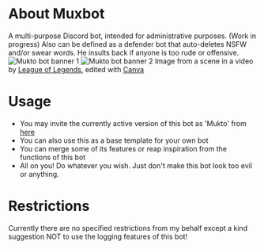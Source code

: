 # About Muxbot
A multi-purpose Discord bot, intended for administrative purposes. (Work in progress)
Also can be defined as a defender bot that auto-deletes NSFW and/or swear words. He insults back if anyone is too rude or offensive.
![Mukto bot banner 1](https://media.discordapp.net/attachments/816302805560066069/856057289043607562/muktodiscbot.png?width=1101&height=231)
![Mukto bot banner 2](https://media.discordapp.net/attachments/816302805560066069/856057306504233010/muxbot_banner.png?width=1101&height=348)
Image from a scene in a video by [League of Legends](https://www.youtube.com/watch?v=KbNL9ZyB49c), edited with [Canva](https://canva.com)
# Usage
* You may invite the currently active version of this bot as 'Mukto' from [here](https://mukto.live)
* You can also use this as a base template for your own bot
* You can merge some of its features or reap inspiration from the functions of this bot
* All on you! Do whatever you wish. Just don't make this bot look too evil or anything.

# Restrictions
Currently there are no specified restrictions from my behalf except a kind suggestion NOT to use the logging features of this bot!
